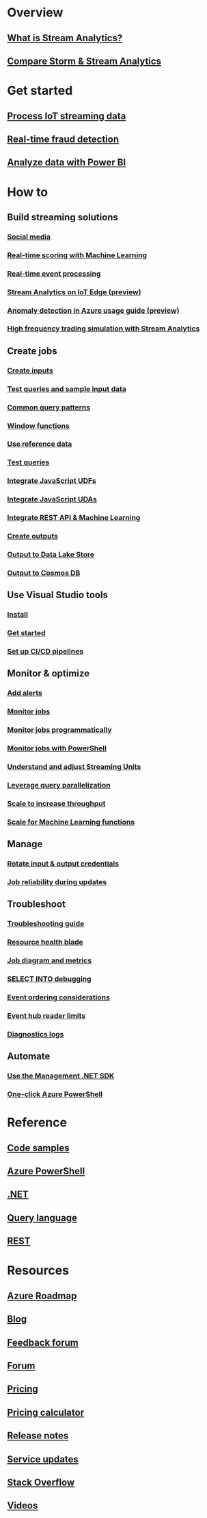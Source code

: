 # Overview
## [What is Stream Analytics?](stream-analytics-introduction.md)
## [Compare Storm & Stream Analytics](stream-analytics-comparison-storm.md)


# Get started
## [Process IoT streaming data](stream-analytics-get-started-with-azure-stream-analytics-to-process-data-from-iot-devices.md)
## [Real-time fraud detection](stream-analytics-real-time-fraud-detection.md)
## [Analyze data with Power BI](stream-analytics-power-bi-dashboard.md)

# How to

## Build streaming solutions
### [Social media](stream-analytics-twitter-sentiment-analysis-trends.md)
### [Real-time scoring with Machine Learning](stream-analytics-machine-learning-integration-tutorial.md)
### [Real-time event processing](stream-analytics-real-time-event-processing-reference-architecture.md)
### [Stream Analytics on IoT Edge (preview)](stream-analytics-edge.md)
### [Anomaly detection in Azure usage guide (preview)](stream-analytics-machine-learning-anomaly-detection.md)
### [High frequency trading simulation with Stream Analytics](stream-analytics-high-frequency-trading.md)

## Create jobs
### [Create inputs](stream-analytics-define-inputs.md)
### [Test queries and sample input data](stream-analytics-sample-data-input.md)
### [Common query patterns](stream-analytics-stream-analytics-query-patterns.md)
### [Window functions](stream-analytics-window-functions.md)

### [Use reference data](stream-analytics-use-reference-data.md)
### [Test queries](stream-analytics-test-query.md)
### [Integrate JavaScript UDFs](stream-analytics-javascript-user-defined-functions.md)
### [Integrate JavaScript UDAs](stream-analytics-javascript-user-defined-aggregates.md)
### [Integrate REST API & Machine Learning](stream-analytics-how-to-configure-azure-machine-learning-endpoints-in-stream-analytics.md)
### [Create outputs](stream-analytics-define-outputs.md)
### [Output to Data Lake Store](stream-analytics-data-lake-output.md)
### [Output to Cosmos DB](stream-analytics-documentdb-output.md)

## Use Visual Studio tools
### [Install](stream-analytics-tools-for-visual-studio-install.md)
### [Get started](stream-analytics-tools-for-visual-studio.md)
### [Set up CI/CD pipelines](stream-analytics-tools-for-visual-studio-cicd.md)

## Monitor & optimize
### [Add alerts](stream-analytics-set-up-alerts.md)
### [Monitor jobs](stream-analytics-monitoring.md)
### [Monitor jobs programmatically](stream-analytics-monitor-jobs.md)
### [Monitor jobs with PowerShell](stream-analytics-monitor-and-manage-jobs-use-powershell.md)
### [Understand and adjust Streaming Units](stream-analytics-streaming-unit-consumption.md)
### [Leverage query parallelization](stream-analytics-parallelization.md)
### [Scale to increase throughput](stream-analytics-scale-jobs.md)
### [Scale for Machine Learning functions](stream-analytics-scale-with-machine-learning-functions.md)

## Manage
### [Rotate input & output credentials](stream-analytics-login-credentials-inputs-outputs.md)
### [Job reliability during updates](stream-analytics-job-reliability.md)

## Troubleshoot
### [Troubleshooting guide](stream-analytics-troubleshooting-guide.md)
### [Resource health blade](stream-analytics-resource-health.md)
### [Job diagram and metrics](stream-analytics-job-diagram-with-metrics.md)
### [SELECT INTO debugging](stream-analytics-select-into.md)
### [Event ordering considerations](stream-analytics-out-of-order-and-late-events.md)
### [Event hub reader limits](stream-analytics-event-hub-consumer-groups.md)
### [Diagnostics logs](stream-analytics-job-diagnostic-logs.md)

## Automate
### [Use the Management .NET SDK](stream-analytics-dotnet-management-sdk.md)
### [One-click Azure PowerShell](https://github.com/Azure/azure-stream-analytics/tree/master/Samples/ASAOneClick)

# Reference
## [Code samples](https://azure.microsoft.com/en-us/resources/samples/?service=stream-analytics)
## [Azure PowerShell](/powershell/module/azurerm.streamanalytics)
## [.NET](/dotnet/api/microsoft.azure.management.streamanalytics)
## [Query language](https://msdn.microsoft.com/library/azure/dn834998)
## [REST](/rest/api/streamanalytics)

# Resources
## [Azure Roadmap](https://azure.microsoft.com/roadmap/)
## [Blog](http://blogs.msdn.com/b/streamanalytics/)
## [Feedback forum](http://feedback.azure.com/forums/270577-azure-stream-analytics)
## [Forum](https://social.msdn.microsoft.com/Forums/en-US/home?forum=AzureStreamAnalytics)
## [Pricing](https://azure.microsoft.com/pricing/details/stream-analytics/)
## [Pricing calculator](https://azure.microsoft.com/pricing/calculator/)
## [Release notes](stream-analytics-release-notes.md)
## [Service updates](https://azure.microsoft.com/updates/?product=stream-analytics)
## [Stack Overflow](http://stackoverflow.com/questions/tagged/azure-stream-analytics)
## [Videos](https://azure.microsoft.com/documentation/videos/index/?services=stream-analytics)
